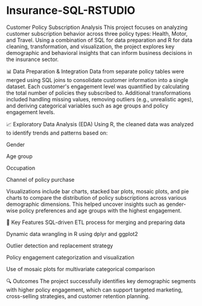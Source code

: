 # Insurance-SQL-RSTUDIO
Customer Policy Subscription Analysis
This project focuses on analyzing customer subscription behavior across three policy types: Health, Motor, and Travel. Using a combination of SQL for data preparation and R for data cleaning, transformation, and visualization, the project explores key demographic and behavioral insights that can inform business decisions in the insurance sector.

📊 Data Preparation & Integration
Data from separate policy tables were merged using SQL joins to consolidate customer information into a single dataset. Each customer's engagement level was quantified by calculating the total number of policies they subscribed to. Additional transformations included handling missing values, removing outliers (e.g., unrealistic ages), and deriving categorical variables such as age groups and policy engagement levels.

📈 Exploratory Data Analysis (EDA)
Using R, the cleaned data was analyzed to identify trends and patterns based on:

Gender

Age group

Occupation

Channel of policy purchase

Visualizations include bar charts, stacked bar plots, mosaic plots, and pie charts to compare the distribution of policy subscriptions across various demographic dimensions. This helped uncover insights such as gender-wise policy preferences and age groups with the highest engagement.

📌 Key Features
SQL-driven ETL process for merging and preparing data

Dynamic data wrangling in R using dplyr and ggplot2

Outlier detection and replacement strategy

Policy engagement categorization and visualization

Use of mosaic plots for multivariate categorical comparison

🔍 Outcomes
The project successfully identifies key demographic segments with higher policy engagement, which can support targeted marketing, cross-selling strategies, and customer retention planning.

